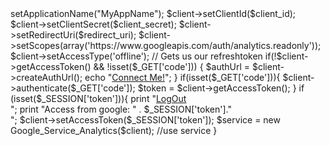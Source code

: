 <?php
  require_once 'src/Google/autoload.php';
  session_start();

  $client_id = 'xxxxxxxxxx';
  $client_secret = 'xxxxxxxxxxx';
  $redirect_uri = 'http://mysite.com/googleAuth.php';

  $client = new Google_Client();
  $client->setApplicationName("MyAppName");
  $client->setClientId($client_id);
  $client->setClientSecret($client_secret);
  $client->setRedirectUri($redirect_uri);
  $client->setScopes(array('https://www.googleapis.com/auth/analytics.readonly'));
  $client->setAccessType('offline');   // Gets us our refreshtoken

  if(!$client->getAccessToken() && !isset($_GET['code'])) {
		$authUrl = $client->createAuthUrl();
		echo "<a class='login' href='$authUrl'>Connect Me!</a>";
  }

  if(isset($_GET['code'])){
    $client->authenticate($_GET['code']);
    $token = $client->getAccessToken();
  }

  if (isset($_SESSION['token'])){
		print "<a class='logout' href='".$_SERVER['PHP_SELF']."?logout=1'>LogOut</a><br>";
		print "Access from google: " . $_SESSION['token']."<br>"; 
		  
		$client->setAccessToken($_SESSION['token']);
		$service = new Google_Service_Analytics($client);    
		//use service
  }
